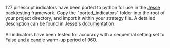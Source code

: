 127 pinescript indicators have been ported to python for use in the [Jesse](https://github.com/jesse-ai/jesse) backtesting framework.
Copy the "ported_indicators" folder into the root of your project directory, and import it within your strategy file. A detailed description
can be found in Jesse's [documentation](https://docs.jesse.trade/docs/indicators/custom-indicators.html#tutorial-for-a-custom-indicator). 
<br>
<br> 
All indicators have been tested for accuracy with a sequential setting set to False and a candle warm-up period of 960. 